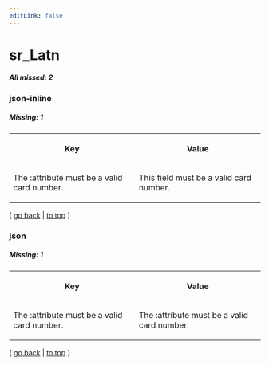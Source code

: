 ```yaml
---
editLink: false
---
```


# sr_Latn

##### All missed: 2


### json-inline

##### Missing: 1

<table width="100%">
<tr><th width="50%">

Key

</th><th width="50%">

Value

</th></tr>
<tr><td width="50%">

The :attribute must be a valid card number.

</td><td width="50%">

This field must be a valid card number.

</td></tr>
</table>

[ [go back](../status.md) | [to top](#) ]



### json

##### Missing: 1

<table width="100%">
<tr><th width="50%">

Key

</th><th width="50%">

Value

</th></tr>
<tr><td width="50%">

The :attribute must be a valid card number.

</td><td width="50%">

The :attribute must be a valid card number.

</td></tr>
</table>

[ [go back](../status.md) | [to top](#) ]

